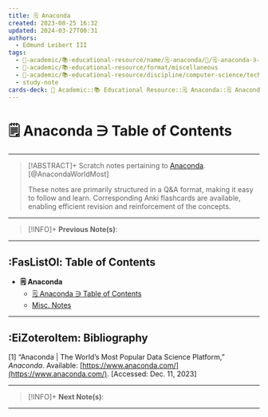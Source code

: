 ```yaml
---
title: 🗒️ Anaconda
created: 2023-08-25 16:32
updated: 2024-03-27T00:31
authors:
  - Edmund Leibert III
tags:
  - 🔴-academic/📚-educational-resource/name/🗒️-anaconda/🔖/🗒️-anaconda-∋-table-of-contents
  - 🔴-academic/📚-educational-resource/format/miscellaneous
  - 🔴-academic/📚-educational-resource/discipline/computer-science/technology/anaconda
  - study-note
cards-deck: 🔴 Academic::📚 Educational Resource::🗒️ Anaconda::🗒️ Anaconda ∋ Table of Contents
---
```


#  🗒️ Anaconda ∋ Table of Contents

---

> [!ABSTRACT]+ 
> Scratch notes pertaining to [Anaconda](https://www.anaconda.com/). [@AnacondaWorldMost]
> 
> These notes are primarily structured in a Q&A format, making it easy to follow and learn. Corresponding Anki flashcards are available, enabling efficient revision and reinforcement of the concepts.

---

> [!INFO]+ 
> **Previous Note(s)**:
> 

---

## :FasListOl: Table of Contents
- **🗒️ Anaconda**
	- [🗒️ Anaconda ∋ Table of Contents](the-vault/src/🔴%20Academic/📚%20Educational%20resource/🗒️%20Anaconda/🗒️%20Anaconda%20∋%20Table%20of%20Contents.md)
	- [Misc. Notes](the-vault/src/🔴%20Academic/📚%20Educational%20resource/🗒️%20Anaconda/Misc.%20Notes.md)

---

## :EiZoteroItem: Bibliography

\[1\]
“Anaconda | The World’s Most Popular Data Science Platform,” _Anaconda_. Available: [https://www.anaconda.com/](https://www.anaconda.com/). [Accessed: Dec. 11, 2023]

---

> [!INFO]+
> **Next Note(s)**:

---

